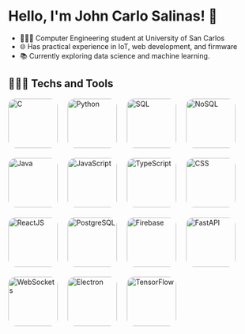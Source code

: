 # Hello, I'm John Carlo Salinas! 👋

* 👨🏻‍💻 Computer Engineering student at University of San Carlos
* 🌐 Has practical experience in IoT, web development, and firmware
* 📚 Currently exploring data science and machine learning.

## 👨🏻‍💻 Techs and Tools
<div style="display: flex; flex-wrap: wrap; gap: 20px;">
  <img src="https://upload.wikimedia.org/wikipedia/commons/1/18/C_Programming_Language.svg" alt="C" width="100" style="border-radius: 15px;">
  <img src="https://upload.wikimedia.org/wikipedia/commons/c/c3/Python-logo-notext.svg" alt="Python" width="100" style="border-radius: 15px;">
  <img src="https://upload.wikimedia.org/wikipedia/commons/8/87/Sql_data_base_with_logo.png" alt="SQL" width="100" style="border-radius: 15px;">
  <img src="https://upload.wikimedia.org/wikipedia/commons/6/68/NoSQL_Logo.svg" alt="NoSQL" width="100" style="border-radius: 15px;">
  <img src="https://upload.wikimedia.org/wikipedia/en/3/30/Java_programming_language_logo.svg" alt="Java" width="100" style="border-radius: 15px;">
  <img src="https://upload.wikimedia.org/wikipedia/commons/6/6a/JavaScript-logo.png" alt="JavaScript" width="100" style="border-radius: 15px;">
  <img src="https://upload.wikimedia.org/wikipedia/commons/4/4c/Typescript_logo_2020.svg" alt="TypeScript" width="100" style="border-radius: 15px;">
  <img src="https://upload.wikimedia.org/wikipedia/commons/6/62/CSS3_logo.svg" alt="CSS" width="100" style="border-radius: 15px;">
  <img src="https://upload.wikimedia.org/wikipedia/commons/a/a7/React-icon.svg" alt="ReactJS" width="100" style="border-radius: 15px;">
  <img src="https://upload.wikimedia.org/wikipedia/commons/2/29/Postgresql_elephant.svg" alt="PostgreSQL" width="100" style="border-radius: 15px;">
  <img src="https://upload.wikimedia.org/wikipedia/commons/3/37/Firebase_Logo.svg" alt="Firebase" width="100" style="border-radius: 15px;">
  <img src="https://raw.githubusercontent.com/tiangolo/fastapi/master/docs/en/docs/img/logo-margin/logo-teal.png" alt="FastAPI" width="100" style="border-radius: 15px;">
  <img src="https://upload.wikimedia.org/wikipedia/commons/1/1d/WebSocket_Logo.svg" alt="WebSockets" width="100" style="border-radius: 15px;">
  <img src="https://upload.wikimedia.org/wikipedia/commons/9/91/Electron_Software_Framework_Logo.svg" alt="Electron" width="100" style="border-radius: 15px;">
  <img src="https://upload.wikimedia.org/wikipedia/commons/2/2d/Tensorflow_logo.svg" alt="TensorFlow" width="100" style="border-radius: 15px;">
</div>
